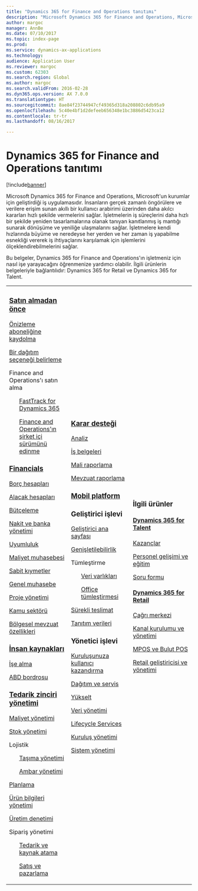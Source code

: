 ```yaml
---
title: "Dynamics 365 for Finance and Operations tanıtımı"
description: "Microsoft Dynamics 365 for Finance and Operations, Microsoft'un kurumlar için geliştirdiği iş uygulamasıdır. Bu sayfa, ürün hakkında bilgi edinmenize ve ürünü kullanmaya başlamanıza yardımcı olur."
author: margoc
manager: AnnBe
ms.date: 07/10/2017
ms.topic: index-page
ms.prod: 
ms.service: dynamics-ax-applications
ms.technology: 
audience: Application User
ms.reviewer: margoc
ms.custom: 62303
ms.search.region: Global
ms.author: margoc
ms.search.validFrom: 2016-02-28
ms.dyn365.ops.version: AX 7.0.0
ms.translationtype: HT
ms.sourcegitcommit: 8ae84f23744947cf49365d318a208802c6db95a9
ms.openlocfilehash: 5c40e4bf1d2defeeb656348e1bc3886d5423ca12
ms.contentlocale: tr-tr
ms.lasthandoff: 08/16/2017

---
```


# <a name="introduction-to-dynamics-365-for-finance-and-operations"></a>Dynamics 365 for Finance and Operations tanıtımı
[!include[banner](includes/banner.md)]

Microsoft Dynamics 365 for Finance and Operations, Microsoft'un kurumlar için geliştirdiği iş uygulamasıdır. İnsanların gerçek zamanlı öngörülere ve verilere erişim sunan akıllı bir kullanıcı arabirimi üzerinden daha akılcı kararları hızlı şekilde vermelerini sağlar. İşletmelerin iş süreçlerini daha hızlı bir şekilde yeniden tasarlamalarına olanak tanıyan kanıtlanmış iş mantığı sunarak dönüşüme ve yeniliğe ulaşmalarını sağlar. İşletmelere kendi hızlarında büyüme ve neredeyse her yerden ve her zaman iş yapabilme esnekliği vererek iş ihtiyaçlarını karşılamak için işlemlerini ölçeklendirebilmelerini sağlar. 

Bu belgeler, Dynamics 365 for Finance and Operations'ın işletmeniz için nasıl işe yarayacağını öğrenmenize yardımcı olabilir. İlgili ürünlerin belgeleriyle bağlantılıdır: Dynamics 365 for Retail ve Dynamics 365 for Talent. 

<table>
<colgroup>
<col width="33%" />
<col width="33%" />
<col width="33%" />
</colgroup>
<tbody>
<tr class="odd">
<td>
<h3><a href="../fin-and-ops/get-started/before-you-buy">Satın almadan önce</a></h3>
<p><a href="../dev-itpro/dev-tools/sign-up-preview-subscription">Önizleme aboneliğine kaydolma</a></p>
 <p><a href="../dev-itpro/deployment/choose-deployment-type">Bir dağıtım seçeneği belirleme</a></p>
<p>Finance and Operations'ı satın alma</p>
 <ul style="list-style-type:none">
  <p><a href="../fin-and-ops/get-started/fasttrack-dynamics-365-overview">FastTrack for Dynamics 365</a></p>
  <p><a href="../dev-itpro/get-started/purchase-on-premises">Finance and Operations'ın şirket içi sürümünü edinme</a></p></ul>

<h3><a href="../financials/index">Financials</a></h3>
<p><a href="../financials/accounts-payable/accounts-payable">Borç hesapları</a></p>
<p><a href="../financials/accounts-receivable/accounts-receivable">Alacak hesapları</a></p>
<p><a href="../financials/budgeting/budgeting-overview">Bütçeleme</a></p>
<p><a href="../financials/cash-bank-management/cash-bank-management">Nakit ve banka yönetimi</a></p>
<p><a href="../financials/general-ledger/audit-policy-rules">Uyumluluk</a></p>
<p><a href="../financials/cost-accounting/cost-accounting-home-page">Maliyet muhasebesi</a></p>
<p><a href="../financials/fixed-assets/fixed-assets">Sabit kıymetler</a></p>
<p><a href="../financials/general-ledger/general-ledger">Genel muhasebe</a></p>
<p><a href="../financials/project-management/overview-project-management-accounting">Proje yönetimi</a></p>
<p><a href="../financials/public-sector/public-sector-functionality">Kamu sektörü</a></p>
<p><a href="../dev-itpro/lcs-solutions/country-region">Bölgesel mevzuat özellikleri</a></p>

<H3><a href="hr/hr-landing-page">İnsan kaynakları</a></h3>
<p><a href="hr/manage-recruiting-process">İşe alma</a></p>
<p><a href="hr/localizations/noam-usa-payroll">ABD bordrosu</a></p>

<h3><a href="../supply-chain/index">Tedarik zinciri yönetimi</a></h3>
<p><a href="../supply-chain/cost-management/costing-sheets">Maliyet yönetimi</a></p>
<p><a href="../supply-chain/inventory/inventory-locations">Stok yönetimi</a></p>
<p>Lojistik</p>
<ul style="list-style-type:none">
<p><a href="../supply-chain/transportation/transportation-management-overview">Taşıma yönetimi</a></p>
<p><a href="../supply-chain/warehousing/warehouse-configuration">Ambar yönetimi</a></p></ul>
<p><a href="../supply-chain/master-planning/master-plans">Planlama</a></p>
<p><a href="../supply-chain/pim/product-information">Ürün bilgileri yönetimi</a></p>
<p><a href="../supply-chain/production-control/create-production-orders">Üretim denetimi</a></p>
<p>Sipariş yönetimi</p>
  <ul style="list-style-type:none">
  <p><a href="../supply-chain/procurement/procurement-sourcing-overview">Tedarik ve kaynak atama</a></p>
  <p><a href="../supply-chain/sales-marketing/overview-sales-marketing">Satış ve pazarlama</a></p></ul>
</td>
<td>
<h3><a href="../dev-itpro/analytics/information-access-reporting">Karar desteği</a></h3>
<p><a href="../dev-itpro/analytics/analytics">Analiz</a></p>
 <p><a href="../dev-itpro/analytics/document-reporting-services">İş belgeleri</a></p>
<p><a href="../dev-itpro/analytics/financial-reporting-intro">Mali raporlama</a></p>
<p><a href="../dev-itpro/analytics/general-electronic-reporting">Mevzuat raporlama</a></p>

<h3><a href="../dev-itpro/mobile-apps/platform/mobile-platform-home-page">Mobil platform</a></h3>

<h3>Geliştirici işlevi</h3>
<p><a href="../dev-itpro/dev-tools/developer-home-page">Geliştirici ana sayfası</a></p>
<p><a href="../dev-itpro/extensibility/extensibility-home-page">Genişletilebilirlik</a></p>
<p>Tümleştirme</p>
<ul style="list-style-type:none"><p><a href="../dev-itpro/data-entities/data-entities">Veri varlıkları</a></p>
<p><a href="../dev-itpro/office-integration/office-integration">Office tümleştirmesi</a></p></ul></p>
<p><a href="../dev-itpro/dev-tools/continuous-delivery-home-page">Sürekli teslimat</a></p>
<p><a href="../dev-itpro/get-started/demo-data">Tanıtım verileri</a></p>

<h3>Yönetici işlevi</h3>
<p><a href="../fin-and-ops/get-started/onboarding-home">Kuruluşunuza kullanıcı kazandırma</a></p>
<p><a href="../dev-itpro/deployment/deploy-demo-environment">Dağıtım ve servis</a></p>
<p><a href="../dev-itpro/migration-upgrade/upgrade-home-page">Yükselt</a></p>
<p><a href="../dev-itpro/data-entities/data-management-integration-data-entity">Veri yönetimi</a></p>
<p><a href="../dev-itpro/lifecycle-services/lcs">Lifecycle Services</a></p>
<p><a href="../fin-and-ops/organization-administration/organization-administration-home-page">Kuruluş yönetimi</a></p>
<p><a href="../dev-itpro/sysadmin/system-administration-home-page">Sistem yönetimi</a></p>
</td>
<td>
<h3>İlgili ürünler</h3>
<h4><a href="../talent/index">Dynamics 365 for Talent</a></h4>
<p><a href="../talent/manage-benefit-program">Kazançlar</a></p>
<p><a href="../talent/performance-management-overview">Personel gelişimi ve eğitim</a></p>
<p><a href="../talent/questionnaires">Soru formu</a></p>

<h4><a href="../retail/index">Dynamics 365 for Retail</a></h4>
<p><a href="../retail/call-center-functionality">Çağrı merkezi</p>
<p><a href="../retail/define-maintain-retail-channels">Kanal kurulumu ve yönetimi</p>
<p><a href="../retail/retail-peripherals-overview">MPOS ve Bulut POS</p>
<p><a href="../retail/dev-itpro/dev-retail-home-page">Retail geliştiricisi ve yönetimi</p>

</td>
</tr>

</tbody>
</table>

